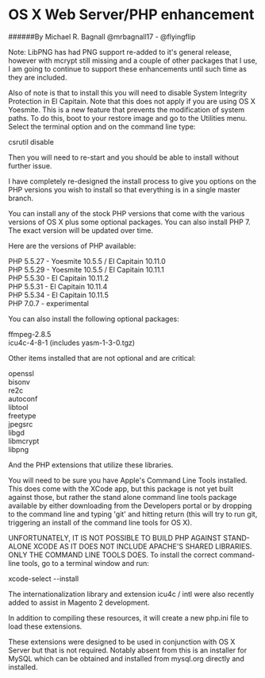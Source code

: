 # OS X Web Server/PHP enhancement
######By Michael R. Bagnall @mrbagnall17 - @flyingflip

Note: LibPNG has had PNG support re-added to it's general release, however with mcrypt still missing and a couple of other packages that I use, I am going to continue to support these enhancements until such time as they are included.  

Also of note is that to install this you will need to disable System Integrity Protection in El Capitain. Note that this does not apply if you are using OS X Yoesmite. This is a new feature that prevents the modification of system paths. To do this, boot to your restore image and go to the Utilities menu. Select the terminal option and on the command line type:

csrutil disable

Then you will need to re-start and you should be able to install without further issue.

I have completely re-designed the install process to give you options on the PHP versions you wish to install so that everything is in a single master branch.

You can install any of the stock PHP versions that come with the various versions of OS X plus some optional packages. You can also install PHP 7. The exact version will be updated over time.

Here are the versions of PHP available:

PHP 5.5.27 - Yoesmite 10.5.5 / El Capitain 10.11.0  
PHP 5.5.29 - Yoesmite 10.5.5 / El Capitain 10.11.1  
PHP 5.5.30 - El Capitain 10.11.2  
PHP 5.5.31 - El Capitain 10.11.4  
PHP 5.5.34 - El Capitain 10.11.5  
PHP 7.0.7 - experimental  
  
You can also install the following optional packages:

ffmpeg-2.8.5  
icu4c-4-8-1 (includes yasm-1-3-0.tgz)   

Other items installed that are not optional and are critical:

openssl  
bisonv  
re2c  
autoconf  
libtool  
freetype  
jpegsrc  
libgd  
libmcrypt  
libpng   

And the PHP extensions that utilize these libraries.

You will need to be sure you have Apple's Command Line Tools installed. This does come with the XCode app, but this package is not yet built against those, but rather the stand alone command line tools package available by either downloading from the Developers portal or by dropping to the command line and typing 'git' and hitting return (this will try to run git, triggering an install of the command line tools for OS X).

UNFORTUNATELY, IT IS NOT POSSIBLE TO BUILD PHP AGAINST STAND-ALONE XCODE AS IT DOES NOT INCLUDE APACHE'S SHARED LIBRARIES. ONLY THE COMMAND LINE TOOLS DOES. To install the correct command-line tools, go to a terminal window and run:

xcode-select --install  
  
The internationalization library and extension icu4c / intl were also recently added to assist in Magento 2 development.

In addition to compiling these resources, it will create a new php.ini file to load these extensions.

These extensions were designed to be used in conjunction with OS X Server but that is not required. Notably absent from this is an installer for MySQL which can be obtained and installed from mysql.org directly and installed.


